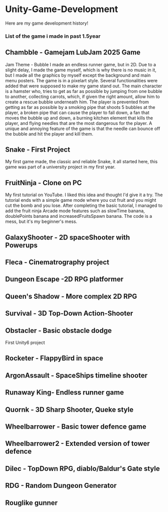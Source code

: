 # Unity-Game-Development
Here are my game development history!

### List of the game i made in past 1.5year

## Chambble - Gamejam LubJam 2025 Game
Jam Theme - Bubble
I made an endless runner game, but in 2D. 
Due to a slight delay, I made the game myself, which is why there is no music in it, but I made all the graphics by myself except the background and main menu posters. 
The game is in a pixelart style. Several functionalities were added that were supposed to make my game stand out. 
The main character is a hamster who, tries to get as far as possible by jumping from one bubble to another, collecting carrots, which, if given the right amount,
allow him to create a rescue bubble underneath him. The player is prevented from getting as far as possible by a smoking pipe that shoots 5 bubbles at the player, a broken pipe that can cause the player to fall down, 
a fan that moves the bubble up and down, a burning kitchen element that kills the player, and flying needles that are the most dangerous for the player. A unique and annoying feature of the game is that the 
needle can bounce off the bubble and hit the player and kill them.

## Snake - First Project
My first game made, the classic and reliable Snake, it all started here, this game was part of a university project in my first year.

## FruitNinja - Clone on PC
My first tutorial on YouTube. I liked this idea and thought I'd give it a try. The tutorial ends with a simple game mode where you cut fruit and you might cut the bomb and you lose. After completing the basic tutorial, I managed to add the fruit ninja 
Arcade mode features such as slowTime banana, doublePoints banana and increasedFruitsSpawn banana. The code is a mess, but it's my beginner's mess.

## GalaxyShooter - 2D spaceShooter with Powerups


## Fleca - Cinematrography project


## Dungeon Escape -2D RPG platformer


## Queen's Shadow - More complex 2D RPG


## Survival - 3D Top-Down Action-Shooter


## Obstacler - Basic obstacle dodge
First Unity6 project

## Rocketer - FlappyBird in space


## ArgonAssault - SpaceShips timeline shooter


## Runaway King- Endless runner game


## Quornk - 3D Sharp Shooter, Queke style


## Wheelbarrower - Basic tower defence game


## Wheelbarrower2 - Extended version of tower defence


## Dilec - TopDown RPG, diablo/Baldur's Gate style


## RDG - Random Dungeon Generator


## Rouglike gunner 
